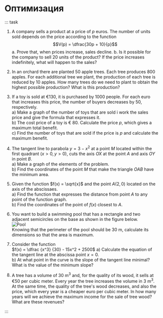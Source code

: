 # Оптимизация

::: task

1.  A company sells a product at a price of $p$ euros. The number of units sold depends on the price according to the function
    $$V(p) = \dfrac{30p + 10}{p}$$
    a. Prove that, when prices increase, sales decline.
    b. Is it possible for the company to sell 20 units of the product? If the price increases indefinitely, what will happen to the sales?

2.  In an orchard there are planted 50 apple trees. Each tree produces 800 apples. For each additional tree we plant, the production of each tree is reduced by 10 apples. How many trees do we need to plant to obtain the highest possible production? What is this production?

3.  If a toy is sold at €130, it is purchased by 1000 people. For each euro that increases this price, the number of buyers decreases by 50, respectively.  
    a) Make a graph of the number of toys that are sold i work the sales price and give the formula that expresses it.  
    b) The cost price of a toy is € 80. Calculate the price $p$, which gives a maximum total benefit.  
    c) Find the number of toys that are sold if the price is $p$ and calculate the maximum benefit.

4.  The tangent line to parabola $y = 3 - x^2$ at a point $M$ located within the first quadrant $(x > 0, y > 0)$, cuts the axis $OX$ at the point $A$ and axis $OY$ in point $B$.  
    a) Make a graph of the elements of the problem.  
    b) Find the coordinates of the point $M$ that make the triangle $OAB$ have the minimum area.

5.  Given the function $f(x) = \sqrt{x}$ and the point $A(2, 0)$ located on the axis of the abscissaes.  
    a) Find the function that expresses the distance from point $A$ to any point of the function graph.  
    b) Find the coordinates of the point of $f(x)$ closest to $A$.

6.  You want to build a swimming pool that has a rectangle and two adjacent semicircles on the base as shown in the figure below.  
    ![Pool](pool.svg)  
    Knowing that the perimeter of the pool should be 30 m, calculate its dimensions so that the area is maximum.

7.  Consider the function  
    $f(x) = \dfrac {x^3} {30} - 15x^2 + 2500$
    a) Calculate the equation of the tangent line at the abscissa point $x = 0$.  
    b) At what point in the curve is the slope of the tangent line minimal? What is the value of the minimum slope?

8.  A tree has a volume of 30 m<sup>3</sup> and, for the quality of its wood, it sells at €50 per cubic meter. Every year the tree increases the volume in 3 m<sup>3</sup>. At the same time, the quality of the tree's wood decreases, and also the price, which every year is a cheaper euro per cubic meter. In how many years will we achieve the maximum income for the sale of tree wood? What are these revenues?

:::
